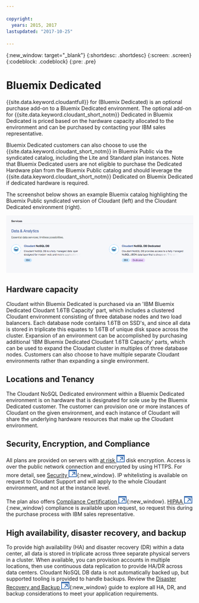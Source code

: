 ```yaml
---

copyright:
  years: 2015, 2017
lastupdated: "2017-10-25"

---
```


{:new_window: target="_blank"}
{:shortdesc: .shortdesc}
{:screen: .screen}
{:codeblock: .codeblock}
{:pre: .pre}

<!-- Acrolinx: 2017-02-23 -->

# Bluemix Dedicated

{{site.data.keyword.cloudantfull}} for (Bluemix Dedicated) is 
an optional purchase add-on to a Bluemix Dedicated environment. The optional add-on for 
{{site.data.keyword.cloudant_short_notm}} Dedicated in Bluemix Dedicated is priced based on the hardware capacity 
allocated to the environment and can be purchased by contacting your IBM sales representative.  

Bluemix Dedicated customers can also choose to use the {{site.data.keyword.cloudant_short_notm}} in Bluemix Public 
via the syndicated catalog, including the Lite and Standard plan instances. Note that 
Bluemix Dedicated users are not eligible to purchase the Dedicated Hardware plan from the 
Bluemix Public catalog and should leverage the {{site.data.keyword.cloudant_short_notm}} Dedicated on 
Bluemix Dedicated if dedicated hardware is required.   

The screenshot below shows an example Bluemix catalog highlighting the Bluemix Public 
syndicated version of Cloudant (left) and the Cloudant Dedicated environment (right).  

![Bluemix catalog](../images/bluemix_catalog.png)

## Hardware capacity 

Cloudant within Bluemix Dedicated is purchased via an 'IBM Bluemix Dedicated 
Cloudant 1.6TB Capacity' part, which includes a clustered Cloudant environment 
consisting of three database nodes and two load balancers. Each database node 
contains 1.6TB on SSD's, and since all data is stored in triplicate this 
equates to 1.6TB of unique disk space across the cluster. Expansion of an 
environment can be accomplished by purchasing additional 'IBM Bluemix 
Dedicated Cloudant 1.6TB Capacity' parts, which can be used to expand the 
Cloudant cluster in multiples of three database nodes. Customers can also 
choose to have multiple separate Cloudant environments rather than 
expanding a single environment.

## Locations and Tenancy 

The Cloudant NoSQL Dedicated environment within a Bluemix Dedicated environment is on hardware 
that is designated for sole use by the Bluemix Dedicated customer. The customer can provision 
one or more instances of Cloudant on the given environment, and each instance of Cloudant will 
share the underlying hardware resources that make up the Cloudant environment. 

## Security, Encryption, and Compliance 

All plans are provided on servers with [at risk ![External link icon](../images/launch-glyph.svg "External link icon")](https://en.wikipedia.org/wiki/Data_at_rest) 
disk encryption. Access is over the public network connection and encrypted by 
using HTTPS. For more detail, see [Security ![External link icon](../images/launch-glyph.svg "External link icon")](https://console.bluemix.net/docs/services/Cloudant/offerings/security.html#security){:new_window}. 
IP whitelisting is available on request to Cloudant Support and will apply to 
the whole Cloudant environment, and not at the instance level. 

The plan also offers [Compliance Certification ![External link icon](../images/launch-glyph.svg "External link icon")](https://console.bluemix.net/docs/services/Cloudant/offerings/compliance.html#cloudant-security-compliance){:new_window}. 
[HIPAA ![External link icon](../images/launch-glyph.svg "External link icon")](https://en.wikipedia.org/wiki/Health_Insurance_Portability_and_Accountability_Act){:new_window} 
compliance is available upon request, so request this during the purchase process with IBM sales representative. 

## High availability, disaster recovery, and backup 

To provide high availability (HA) and disaster recovery (DR) within a data center, all data is stored in triplicate 
across three separate physical servers in a cluster. When available, you can provision accounts in multiple locations, 
then use continuous data replication to provide HA/DR across data centers. Cloudant NoSQL DB data is not automatically 
backed up, but supported tooling is provided to handle backups. Review the 
[Disaster Recovery and Backup ![External link icon](../images/launch-glyph.svg "External link icon")](https://console.bluemix.net/docs/services/Cloudant/guides/disaster-recovery-and-backup.html#disaster-recovery-and-backup){:new_window} guide
to explore all HA, DR, and backup considerations to meet your application requirements.
